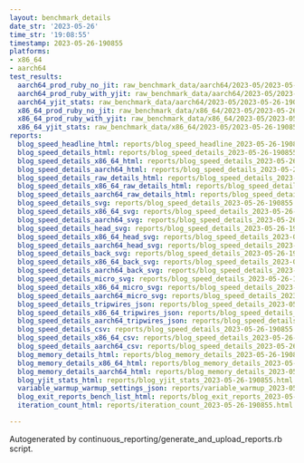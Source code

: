 ```yaml
---
layout: benchmark_details
date_str: '2023-05-26'
time_str: '19:08:55'
timestamp: 2023-05-26-190855
platforms:
- x86_64
- aarch64
test_results:
  aarch64_prod_ruby_no_jit: raw_benchmark_data/aarch64/2023-05/2023-05-26-190855_basic_benchmark_aarch64_prod_ruby_no_jit.json
  aarch64_prod_ruby_with_yjit: raw_benchmark_data/aarch64/2023-05/2023-05-26-190855_basic_benchmark_aarch64_prod_ruby_with_yjit.json
  aarch64_yjit_stats: raw_benchmark_data/aarch64/2023-05/2023-05-26-190855_basic_benchmark_aarch64_yjit_stats.json
  x86_64_prod_ruby_no_jit: raw_benchmark_data/x86_64/2023-05/2023-05-26-190855_basic_benchmark_x86_64_prod_ruby_no_jit.json
  x86_64_prod_ruby_with_yjit: raw_benchmark_data/x86_64/2023-05/2023-05-26-190855_basic_benchmark_x86_64_prod_ruby_with_yjit.json
  x86_64_yjit_stats: raw_benchmark_data/x86_64/2023-05/2023-05-26-190855_basic_benchmark_x86_64_yjit_stats.json
reports:
  blog_speed_headline_html: reports/blog_speed_headline_2023-05-26-190855.html
  blog_speed_details_html: reports/blog_speed_details_2023-05-26-190855.html
  blog_speed_details_x86_64_html: reports/blog_speed_details_2023-05-26-190855.x86_64.html
  blog_speed_details_aarch64_html: reports/blog_speed_details_2023-05-26-190855.aarch64.html
  blog_speed_details_raw_details_html: reports/blog_speed_details_2023-05-26-190855.raw_details.html
  blog_speed_details_x86_64_raw_details_html: reports/blog_speed_details_2023-05-26-190855.x86_64.raw_details.html
  blog_speed_details_aarch64_raw_details_html: reports/blog_speed_details_2023-05-26-190855.aarch64.raw_details.html
  blog_speed_details_svg: reports/blog_speed_details_2023-05-26-190855.svg
  blog_speed_details_x86_64_svg: reports/blog_speed_details_2023-05-26-190855.x86_64.svg
  blog_speed_details_aarch64_svg: reports/blog_speed_details_2023-05-26-190855.aarch64.svg
  blog_speed_details_head_svg: reports/blog_speed_details_2023-05-26-190855.head.svg
  blog_speed_details_x86_64_head_svg: reports/blog_speed_details_2023-05-26-190855.x86_64.head.svg
  blog_speed_details_aarch64_head_svg: reports/blog_speed_details_2023-05-26-190855.aarch64.head.svg
  blog_speed_details_back_svg: reports/blog_speed_details_2023-05-26-190855.back.svg
  blog_speed_details_x86_64_back_svg: reports/blog_speed_details_2023-05-26-190855.x86_64.back.svg
  blog_speed_details_aarch64_back_svg: reports/blog_speed_details_2023-05-26-190855.aarch64.back.svg
  blog_speed_details_micro_svg: reports/blog_speed_details_2023-05-26-190855.micro.svg
  blog_speed_details_x86_64_micro_svg: reports/blog_speed_details_2023-05-26-190855.x86_64.micro.svg
  blog_speed_details_aarch64_micro_svg: reports/blog_speed_details_2023-05-26-190855.aarch64.micro.svg
  blog_speed_details_tripwires_json: reports/blog_speed_details_2023-05-26-190855.tripwires.json
  blog_speed_details_x86_64_tripwires_json: reports/blog_speed_details_2023-05-26-190855.x86_64.tripwires.json
  blog_speed_details_aarch64_tripwires_json: reports/blog_speed_details_2023-05-26-190855.aarch64.tripwires.json
  blog_speed_details_csv: reports/blog_speed_details_2023-05-26-190855.csv
  blog_speed_details_x86_64_csv: reports/blog_speed_details_2023-05-26-190855.x86_64.csv
  blog_speed_details_aarch64_csv: reports/blog_speed_details_2023-05-26-190855.aarch64.csv
  blog_memory_details_html: reports/blog_memory_details_2023-05-26-190855.html
  blog_memory_details_x86_64_html: reports/blog_memory_details_2023-05-26-190855.x86_64.html
  blog_memory_details_aarch64_html: reports/blog_memory_details_2023-05-26-190855.aarch64.html
  blog_yjit_stats_html: reports/blog_yjit_stats_2023-05-26-190855.html
  variable_warmup_warmup_settings_json: reports/variable_warmup_2023-05-26-190855.warmup_settings.json
  blog_exit_reports_bench_list_html: reports/blog_exit_reports_2023-05-26-190855.bench_list.html
  iteration_count_html: reports/iteration_count_2023-05-26-190855.html

---
```

Autogenerated by continuous_reporting/generate_and_upload_reports.rb script.
